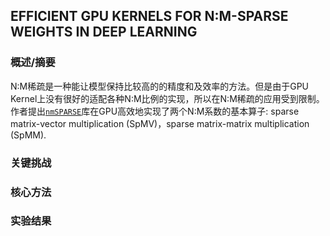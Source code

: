 



## EFFICIENT GPU KERNELS FOR N:M-SPARSE WEIGHTS IN DEEP LEARNING
### 概述/摘要
N:M稀疏是一种能让模型保持比较高的的精度和及效率的方法。但是由于GPU Kernel上没有很好的适配各种N:M比例的实现，所以在N:M稀疏的应用受到限制。作者提出[`nmSPARSE`](https://github.com/microsoft/SparTA/tree/nmsparse)库在GPU高效地实现了两个N:M系数的基本算子: sparse matrix-vector multiplication (SpMV)，sparse matrix-matrix multiplication (SpMM). 

### 关键挑战

### 核心方法

### 实验结果